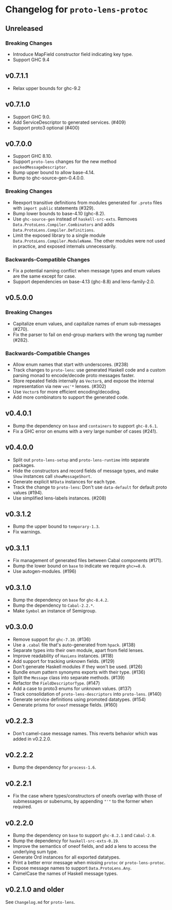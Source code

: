 # Changelog for `proto-lens-protoc`

## Unreleased

### Breaking Changes
- Introduce MapField constructor field indicating key type.
- Support GHC 9.4

## v0.7.1.1
- Relax upper bounds for ghc-9.2

## v0.7.1.0
- Support GHC 9.0.
- Add ServiceDescriptor to generated services. (#409)
- Support proto3 optional (#400)

## v0.7.0.0
- Support GHC 8.10.
- Support `proto-lens` changes for the new method `packedMessageDescriptor`.
- Bump upper bound to allow base-4.14.
- Bump to ghc-source-gen-0.4.0.0.

### Breaking Changes
- Reexport transitive definitions from modules generated for `.proto` files
  with `import public` statements (#329).
- Bump lower bounds to base-4.10 (ghc-8.2).
- Use `ghc-source-gen` instead of `haskell-src-exts`.  Removes
  `Data.ProtoLens.Compiler.Combinators` and adds
  `Data.ProtoLens.Compiler.Definitions`.
- Limit the exposed library to a single module
  `Data.ProtoLens.Compiler.ModuleName`.  The other modules were not
  used in practice, and exposed internals unnecessarily.

### Backwards-Compatible Changes
- Fix a potential naming conflict when message types and enum values
  are the same except for case.
- Support dependencies on base-4.13 (ghc-8.8) and lens-family-2.0.

## v0.5.0.0

### Breaking Changes
- Capitalize enum values, and capitalize names of enum sub-messages (#270).
- Fix the parser to fail on end-group markers with the wrong tag number (#282).

### Backwards-Compatible Changes
- Allow enum names that start with underscores. (#238)
- Track changes to `proto-lens`: use generated Haskell code and a custom
  parsing monad to encode/decode proto messages faster.
- Store repeated fields internally as `Vector`s, and expose the internal
  representation via new `vec'*` lenses. (#302)
- Use `Vector`s for more efficient encoding/decoding.
- Add more combinators to support the generated code.

## v0.4.0.1
- Bump the dependency on `base` and `containers` to support `ghc-8.6.1`.
- Fix a GHC error on enums with a very large number of cases (#241).

## v0.4.0.0
- Split out `proto-lens-setup` and `proto-lens-runtime` into separate
  packages.
- Hide the constructors and record fields of message types, and make `Show`
  instances call `showMessageShort`.
- Generate explicit `NFData` instances for each type.
- Track the change to `proto-lens`: Don't use `data-default` for
  default proto values (#194).
- Use simplified lens-labels instances. (#208)

## v0.3.1.2
- Bump the upper bound to `temporary-1.3`.
- Fix warnings.

## v0.3.1.1
- Fix management of generated files between Cabal components (#171).
- Bump the lower bound on `base` to indicate we require `ghc>=8.0`.
- Use autogen-modules. (#196)

## v0.3.1.0
- Bump the dependency on `base` for `ghc-8.4.2`.
- Bump the dependency to `Cabal-2.2.*`.
- Make `Symbol` an instance of Semigroup.

## v0.3.0.0
- Remove support for `ghc-7.10`. (#136)
- Use a `.cabal` file that's auto-generated from `hpack`. (#138)
- Separate types into their own module, apart from field lenses.
- Improve readability of `HasLens` instances. (#118)
- Add support for tracking unknown fields. (#129)
- Don't generate Haskell modules if they won't be used. (#126)
- Bundle enum pattern synonyms exports with their type. (#136)
- Split the `Message` class into separate methods. (#139)
- Refactor the `FieldDescriptorType`. (#147)
- Add a case to proto3 enums for unknown values. (#137)
- Track consolidation of `proto-lens-descriptors` into `proto-lens`. (#140)
- Generate service definitions using promoted datatypes. (#154)
- Generate prisms for `oneof` message fields. (#160)

## v0.2.2.3
- Don't camel-case message names.  This reverts behavior which was added
  in v0.2.2.0.

## v0.2.2.2
- Bump the dependency for `process-1.6`.

## v0.2.2.1
- Fix the case where types/constructors of oneofs overlap with those of
  submessages or subenums, by appending `"'"` to the former when required.

## v0.2.2.0
- Bump the dependency on `base` to support `ghc-8.2.1` and `Cabal-2.0`.
- Bump the dependency for `haskell-src-exts-0.19`.
- Improve the semantics of oneof fields, and add a lens to access the
  underlying sum type.
- Generate Ord instances for all exported datatypes.
- Print a better error message when missing `protoc` or `proto-lens-protoc`.
- Expose message names to support `Data.ProtoLens.Any`.
- CamelCase the names of Haskell message types.

## v0.2.1.0 and older
See `Changelog.md` for `proto-lens`.
